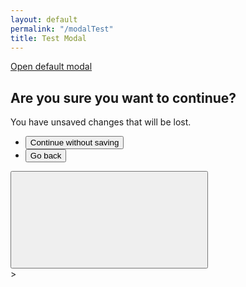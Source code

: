 ```yaml
---
layout: default
permalink: "/modalTest"
title: Test Modal
---
```

<html>
    <head>
        <link href="/assets/css/modal.css" rel="stylesheet">
        <link href="/assets/css/styles.css" rel="stylesheet">
    </head>
    <body>
    <a href="#modal__container" class="usa-button" aria-controls="example-modal-1" id="open">Open default modal</a>
    <div class="usa-modal modal__container" id="modal__container" aria-labelledby="modal-1-heading" aria-describedby="modal-1-description">
    <div class="usa-modal__content">
      <div class="usa-modal__main">
        <h2 class="usa-modal__heading" id="modal-1-heading">
          Are you sure you want to continue?
        </h2>
        <div class="usa-prose">
          <p id="modal-1-description">
            You have unsaved changes that will be lost.
          </p>
        </div>
        <div class="usa-modal__footer">
          <ul class="usa-button-group">
            <li class="usa-button-group__item">
              <button type="button" class="usa-button" id="close">
                Continue without saving
              </button>
            </li>
            <li class="usa-button-group__item">
              <button type="button" class="usa-button usa-button--unstyled padding-105 text-center" data-close-modal="">
                Go back
              </button>
            </li>
          </ul>
        </div>
      </div>
      <button class="usa-button usa-modal__close" aria-label="Close this window" data-close-modal="">
        <svg class="usa-icon" aria-hidden="true" focusable="false" role="img">
          <use xlink:href="/assets/img/sprite.svg#close"></use>
        </svg>
      </button>
    </div>
  </div>
      <script>
        const open = document.getElementById('open');
        const modal__container = document.getElementById('modal__container');
        const close = document.getElementById('close');
        open.addEventListener('click',()=>{
            modal__container.classList.add('show');
          });
        close.addEventListener('click',()=>{
            modal__container.classList.remove('show');
        });
        </script>>
    </body>
</html>